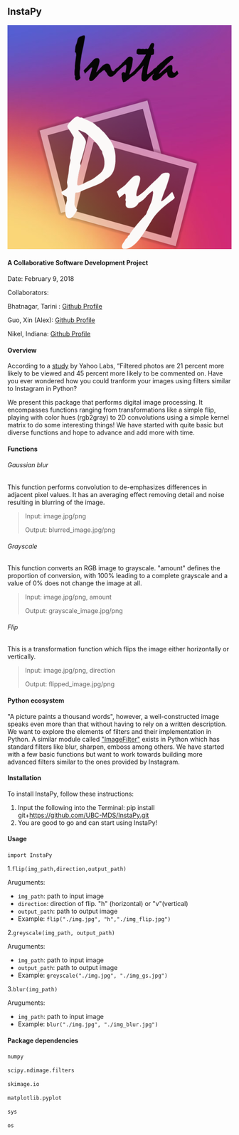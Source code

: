 ## InstaPy

![](img/logo.png)

#### A Collaborative Software Development Project
Date: February 9, 2018

Collaborators:

Bhatnagar, Tarini : [Github Profile](https://github.com/tarinib)

Guo, Xin (Alex): [Github Profile](https://github.com/alexguoxin)

Nikel, Indiana: [Github Profile](https://github.com/indiana-nikel)

#### Overview

According to a [study](http://comp.social.gatech.edu/papers/icwsm15.why.bakhshi.pdf) by Yahoo Labs, “Filtered photos are 21 percent more likely to be viewed and 45 percent more likely to be commented on. Have you ever wondered how you could tranform your images using filters similar to Instagram in Python?

We present this package that performs digital image processing.  It encompasses functions ranging from transformations like a simple flip, playing with color hues (rgb2gray) to 2D convolutions using a simple kernel matrix to do some interesting things! We have started with quite basic but diverse functions and hope to advance and add more with time.

#### Functions

###### Gaussian blur
This function performs convolution to de-emphasizes differences in adjacent pixel values. It has an averaging effect removing detail and noise resulting in blurring of the image.

>Input: image.jpg/png
>
>Output: blurred_image.jpg/png

###### Grayscale
This function converts an RGB image to grayscale. "amount" defines the proportion of conversion, with 100% leading to a complete grayscale and a value of 0% does not change the image at all.

>Input: image.jpg/png, amount
>
>Output: grayscale_image.jpg/png

###### Flip
This is a transformation function which flips the image either horizontally or vertically.

>Input: image.jpg/png, direction
>
>Output: flipped_image.jpg/png


#### Python ecosystem
"A picture paints a thousand words", however, a well-constructed image speaks even more than that without having to rely on a written description. We want to explore the elements of filters and their implementation in Python. A similar module called ["ImageFilter"](http://pillow.readthedocs.io/en/5.0.0/reference/ImageFilter.html) exists in Python which has standard filters like blur, sharpen, emboss among others.  We have started with a few basic functions but want to work towards building more advanced filters similar to the ones provided by Instagram.

#### Installation

To install InstaPy, follow these instructions:

1. Input the following into the Terminal: pip install git+https://github.com/UBC-MDS/InstaPy.git
2. You are good to go and can start using InstaPy!

#### Usage

```import InstaPy```

1.```flip(img_path,direction,output_path)```

Aruguments:

* ```img_path```: path to input image
* ```direction```: direction of flip. "h" (horizontal) or "v"(vertical)
* ```output_path```: path to output image
* Example: ```flip("./img.jpg", "h","./img_flip.jpg")```

2.```greyscale(img_path, output_path)```

Aruguments:

* ```img_path```: path to input image
* ```output_path```: path to output image
* Example: ```greyscale("./img.jpg", "./img_gs.jpg")```

3.```blur(img_path)```

Aruguments:

* ```img_path```: path to input image
* Example: ```blur("./img.jpg", "./img_blur.jpg")```



#### Package dependencies

```numpy```

```scipy.ndimage.filters```

```skimage.io```

```matplotlib.pyplot```

```sys```

```os```
